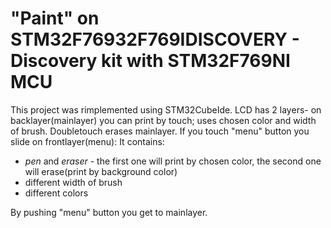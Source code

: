 # "Paint" on STM32F76932F769IDISCOVERY - Discovery kit with STM32F769NI MCU

This project was rimplemented using STM32CubeIde.
LCD has 2 layers- on backlayer(mainlayer) you can print by touch; uses chosen color and width of brush.
Doubletouch erases mainlayer.
If you touch "menu" button you slide on frontlayer(menu):
It contains:
* *pen* and *eraser* - the first one will print by chosen color, the second one will erase(print by background color)
* different width of brush
* different colors 

By pushing "menu" button you get to mainlayer.